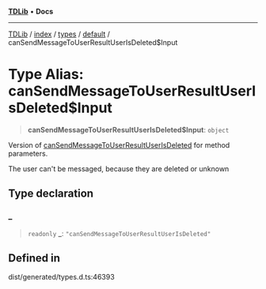 [**TDLib**](../../../../../../README.md) • **Docs**

***

[TDLib](../../../../../../modules.md) / [index](../../../../../README.md) / [types](../../../README.md) / [default](../README.md) / canSendMessageToUserResultUserIsDeleted$Input

# Type Alias: canSendMessageToUserResultUserIsDeleted$Input

> **canSendMessageToUserResultUserIsDeleted$Input**: `object`

Version of [canSendMessageToUserResultUserIsDeleted](canSendMessageToUserResultUserIsDeleted.md) for method parameters.

The user can't be messaged, because they are deleted or unknown

## Type declaration

### \_

> `readonly` **\_**: `"canSendMessageToUserResultUserIsDeleted"`

## Defined in

dist/generated/types.d.ts:46393
